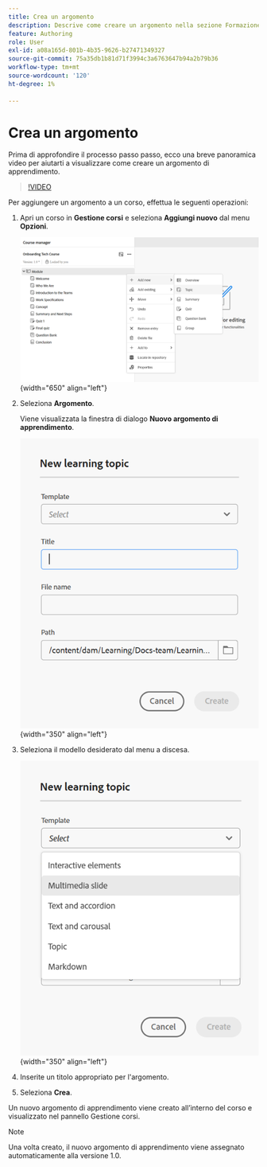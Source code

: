 ```yaml
---
title: Crea un argomento
description: Descrive come creare un argomento nella sezione Formazione e apprendimento del prodotto.
feature: Authoring
role: User
exl-id: a08a165d-801b-4b35-9626-b27471349327
source-git-commit: 75a35db1b81d71f3994c3a6763647b94a2b79b36
workflow-type: tm+mt
source-wordcount: '120'
ht-degree: 1%

---
```


# Crea un argomento

Prima di approfondire il processo passo passo, ecco una breve panoramica video per aiutarti a visualizzare come creare un argomento di apprendimento.

>[!VIDEO](https://video.tv.adobe.com/v/3475211/learning-content-aem-guides)


Per aggiungere un argomento a un corso, effettua le seguenti operazioni:

1. Apri un corso in **Gestione corsi** e seleziona **Aggiungi nuovo** dal menu **Opzioni**.

   ![](assets/workflow-learning-content.png){width="650" align="left"}

1. Seleziona **Argomento**.

   Viene visualizzata la finestra di dialogo **Nuovo argomento di apprendimento**.

   ![](assets/new-learning-topic-dialog.png){width="350" align="left"}

1. Seleziona il modello desiderato dal menu a discesa.

   ![](assets/template-types-lc.png){width="350" align="left"}

1. Inserite un titolo appropriato per l&#39;argomento.
1. Seleziona **Crea**.

Un nuovo argomento di apprendimento viene creato all’interno del corso e visualizzato nel pannello Gestione corsi.

>[!NOTE]
>
> Una volta creato, il nuovo argomento di apprendimento viene assegnato automaticamente alla versione 1.0.
